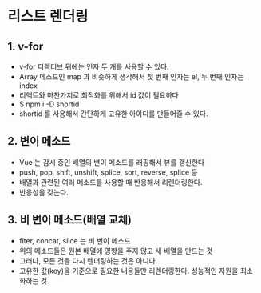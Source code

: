 # 리스트 렌더링

## 1. v-for

- v-for 디렉티브 뒤에는 인자 두 개를 사용할 수 있다.
- Array 메소드인 map 과 비슷하게 생각해서 첫 번째 인자는 el, 두 번째 인자는 index
- 리액트와 마찬가지로 최적화를 위해서 id 값이 필요하다
- $ npm i -D shortid
- shortid 를 사용해서 간단하게 고유한 아이디를 만들어줄 수 있다.

## 2. 변이 메소드

- Vue 는 감시 중인 배열의 변이 메소드를 래핑해서 뷰를 갱신한다
- push, pop, shift, unshift, splice, sort, reverse, splice 등
- 배열과 관련된 여러 메소드를 사용할 때 반응해서 리렌더링한다.
- 반응성을 갖는다.

## 3. 비 변이 메소드(배열 교체)

- fiter, concat, slice 는 비 변이 메소드
- 위의 메소드들은 원본 배열에 영향을 주지 않고 새 배열을 만드는 것
- 그러나, 모든 것을 다시 렌더링하는 것은 아니다.
- 고유한 값(key)을 기준으로 필요한 내용들만 리렌더링한다. 성능적인 자원을 최소화하는 것.
